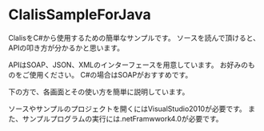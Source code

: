 ClalisSampleForJava
===================

ClalisをC#から使用するための簡単なサンプルです。
ソースを読んで頂けると、APIの叩き方が分かるかと思います。

APIはSOAP、JSON、XMLのインターフェースを用意しています。
お好みのものをご使用ください。
C#の場合はSOAPがおすすめです。

下の方で、各画面とその使い方を簡単に説明しています。

ソースやサンプルのプロジェクトを開くにはVisualStudio2010が必要です。
また、サンプルプログラムの実行には.netFramwwork4.0が必要です。
　

